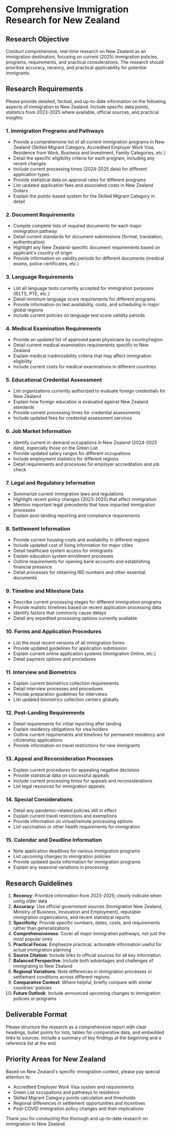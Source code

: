 # Comprehensive Immigration Research for New Zealand

## Research Objective
Conduct comprehensive, real-time research on New Zealand as an immigration destination, focusing on current (2025) immigration policies, programs, requirements, and practical considerations. The research should prioritize accuracy, recency, and practical applicability for potential immigrants.

## Research Requirements
Please provide detailed, factual, and up-to-date information on the following aspects of immigration to New Zealand. Include specific data points, statistics from 2023-2025 where available, official sources, and practical insights:

### 1. Immigration Programs and Pathways
- Provide a comprehensive list of all current immigration programs in New Zealand (Skilled Migrant Category, Accredited Employer Work Visa, Residence from Work, Business and Investment, Family Categories, etc.)
- Detail the specific eligibility criteria for each program, including any recent changes
- Include current processing times (2024-2025 data) for different application types
- Provide statistical data on approval rates for different programs
- List updated application fees and associated costs in New Zealand Dollars
- Explain the points-based system for the Skilled Migrant Category in detail

### 2. Document Requirements
- Compile complete lists of required documents for each major immigration pathway
- Detail current standards for document submissions (format, translation, authentication)
- Highlight any New Zealand-specific document requirements based on applicant's country of origin
- Provide information on validity periods for different documents (medical exams, police certificates, etc.)

### 3. Language Requirements
- List all language tests currently accepted for immigration purposes (IELTS, PTE, etc.)
- Detail minimum language score requirements for different programs
- Provide information on test availability, costs, and scheduling in major global regions
- Include current policies on language test score validity periods

### 4. Medical Examination Requirements
- Provide an updated list of approved panel physicians by country/region
- Detail current medical examination requirements specific to New Zealand
- Explain medical inadmissibility criteria that may affect immigration eligibility
- Include current costs for medical examinations in different countries

### 5. Educational Credential Assessment
- List organizations currently authorized to evaluate foreign credentials for New Zealand
- Explain how foreign education is evaluated against New Zealand standards
- Provide current processing times for credential assessments
- Include updated fees for credential assessment services

### 6. Job Market Information
- Identify current in-demand occupations in New Zealand (2024-2025 data), especially those on the Green List
- Provide updated salary ranges for different occupations
- Include employment statistics for different regions
- Detail requirements and processes for employer accreditation and job check

### 7. Legal and Regulatory Information
- Summarize current immigration laws and regulations
- Highlight recent policy changes (2023-2025) that affect immigration
- Mention important legal precedents that have impacted immigration processes
- Explain post-landing reporting and compliance requirements

### 8. Settlement Information
- Provide current housing costs and availability in different regions
- Include updated cost of living information for major cities
- Detail healthcare system access for immigrants
- Explain education system enrollment processes
- Outline requirements for opening bank accounts and establishing financial presence
- Detail processes for obtaining IRD numbers and other essential documents

### 9. Timeline and Milestone Data
- Describe current processing stages for different immigration programs
- Provide realistic timelines based on recent application processing data
- Identify factors that commonly cause delays
- Detail any expedited processing options currently available

### 10. Forms and Application Procedures
- List the most recent versions of all immigration forms
- Provide updated guidelines for application submission
- Explain current online application systems (Immigration Online, etc.)
- Detail payment options and procedures

### 11. Interview and Biometrics
- Explain current biometrics collection requirements
- Detail interview processes and procedures
- Provide preparation guidelines for interviews
- List updated biometrics collection centers globally

### 12. Post-Landing Requirements
- Detail requirements for initial reporting after landing
- Explain residency obligations for visa holders
- Outline current requirements and timelines for permanent residency and citizenship applications
- Provide information on travel restrictions for new immigrants

### 13. Appeal and Reconsideration Processes
- Explain current procedures for appealing negative decisions
- Provide statistical data on successful appeals
- Include current processing times for appeals and reconsiderations
- List legal resources for immigration appeals

### 14. Special Considerations
- Detail any pandemic-related policies still in effect
- Explain current travel restrictions and exemptions
- Provide information on virtual/remote processing options
- List vaccination or other health requirements for immigration

### 15. Calendar and Deadline Information
- Note application deadlines for various immigration programs
- List upcoming changes to immigration policies
- Provide updated quota information for immigration programs
- Explain any seasonal variations in processing

## Research Guidelines
1. **Recency**: Prioritize information from 2023-2025; clearly indicate when using older data
2. **Accuracy**: Use official government sources (Immigration New Zealand, Ministry of Business, Innovation and Employment), reputable immigration organizations, and recent statistical reports
3. **Specificity**: Provide specific numbers, dates, costs, and requirements rather than generalizations
4. **Comprehensiveness**: Cover all major immigration pathways, not just the most popular ones
5. **Practical Focus**: Emphasize practical, actionable information useful for actual immigration planning
6. **Source Citation**: Include links to official sources for all key information
7. **Balanced Perspective**: Include both advantages and challenges of immigrating to New Zealand
8. **Regional Variations**: Note differences in immigration processes or settlement conditions across different regions
9. **Comparative Context**: Where helpful, briefly compare with similar countries' policies
10. **Future Outlook**: Include announced upcoming changes to immigration policies or programs

## Deliverable Format
Please structure the research as a comprehensive report with clear headings, bullet points for lists, tables for comparative data, and embedded links to sources. Include a summary of key findings at the beginning and a reference list at the end.

## Priority Areas for New Zealand
Based on New Zealand's specific immigration context, please pay special attention to:
- Accredited Employer Work Visa system and requirements
- Green List occupations and pathways to residence
- Skilled Migrant Category points calculation and thresholds
- Regional differences in settlement opportunities and incentives
- Post-COVID immigration policy changes and their implications

Thank you for conducting this thorough and up-to-date research on immigration to New Zealand.
